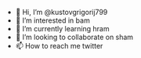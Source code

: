 - 👋 Hi, I’m @kustovgrigorij799
- 👀 I’m interested in bam
- 🌱 I’m currently learning hram
- 💞️ I’m looking to collaborate on sham
- 📫 How to reach me twitter

<!---
kustovgrigorij799/kustovgrigorij799 is a ✨ special ✨ repository because its `README.md` (this file) appears on your GitHub profile.
You can click the Preview link to take a look at your changes.
--->
